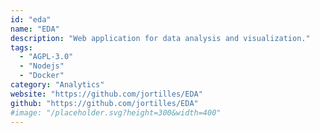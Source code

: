 ```yaml
---
id: "eda"
name: "EDA"
description: "Web application for data analysis and visualization."
tags:
  - "AGPL-3.0"
  - "Nodejs"
  - "Docker"
category: "Analytics"
website: "https://github.com/jortilles/EDA"
github: "https://github.com/jortilles/EDA"
#image: "/placeholder.svg?height=300&width=400"
---
```



